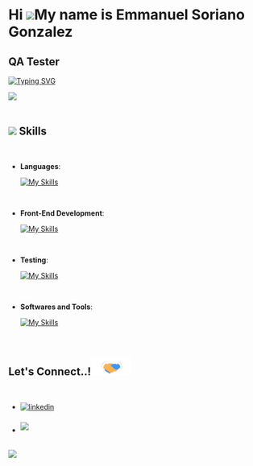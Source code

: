Hi ![](https://user-images.githubusercontent.com/18350557/176309783-0785949b-9127-417c-8b55-ab5a4333674e.gif)My name is Emmanuel Soriano Gonzalez
=================================================================================================================================================

QA Tester
---------

[![Typing SVG](https://readme-typing-svg.demolab.com?font=Fira+Code&pause=1000&random=false&width=435&lines=Strong+Analytical+Skills;Communication+and+Collaboration;Critical+thinking+and+problem+solving;Teamwork+and+collaboration)](https://git.io/typing-svg)

<img src="https://user-images.githubusercontent.com/73097560/115834477-dbab4500-a447-11eb-908a-139a6edaec5c.gif"><br><br>

## <img src="https://media2.giphy.com/media/QssGEmpkyEOhBCb7e1/giphy.gif?cid=ecf05e47a0n3gi1bfqntqmob8g9aid1oyj2wr3ds3mg700bl&rid=giphy.gif" width ="25"><b> Skills</b>
<br>

<p align="center">

- **Languages**:
    
   [![My Skills](https://skillicons.dev/icons?i=js,py,mysql&perline=3)](https://skillicons.dev)

<br>   
    
- **Front-End Development**:

   [![My Skills](https://skillicons.dev/icons?i=html,css,tailwind,bootstrap,react&perline=3)](https://skillicons.dev)

<br>

    
- **Testing**:

  [![My Skills](https://skillicons.dev/icons?i=postman,jenkins,electron&perline=3)](https://skillicons.dev)
<br>

- **Softwares and Tools**:

    [![My Skills](https://skillicons.dev/icons?i=git,vscode,nodejs,github,ai,graphql,bash&perline=3)](https://skillicons.dev)
<br>


## <b> Let's Connect..!</b><img src="https://github.com/0xAbdulKhalid/0xAbdulKhalid/raw/main/assets/mdImages/handshake.gif" width ="80">
<br>
<div align='left'>

<ul>

<li>
<a href="https://linkedin.com/in/" target="_blank">
<img src="https://img.shields.io/badge/linkedin:  Emmanuel Soriano Gonzalez-%2300acee.svg?color=405DE6&style=for-the-badge&logo=linkedin&logoColor=white" alt=linkedin style="margin-bottom: 5px;"/>
</a>
</li>

<br>

<li>
<a href="mailto:soriano30emmanuel@gmail.com" target="_blank">
<img src="https://img.shields.io/badge/gmail:  Emmanuel Soriano Gonzalez-%23EA4335.svg?style=for-the-badge&logo=gmail&logoColor=white" t=mail style="margin-bottom: 5px;" />
</a>
</li>
	
</ul>
</div>

<br>
<img src="https://user-images.githubusercontent.com/73097560/115834477-dbab4500-a447-11eb-908a-139a6edaec5c.gif">
<br>
<br>


